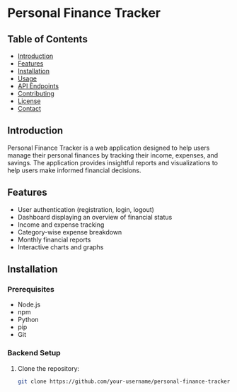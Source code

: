 # Personal Finance Tracker

## Table of Contents
- [Introduction](#introduction)
- [Features](#features)
- [Installation](#installation)
- [Usage](#usage)
- [API Endpoints](#api-endpoints)
- [Contributing](#contributing)
- [License](#license)
- [Contact](#contact)

## Introduction
Personal Finance Tracker is a web application designed to help users manage their personal finances by tracking their income, expenses, and savings. The application provides insightful reports and visualizations to help users make informed financial decisions.

## Features
- User authentication (registration, login, logout)
- Dashboard displaying an overview of financial status
- Income and expense tracking
- Category-wise expense breakdown
- Monthly financial reports
- Interactive charts and graphs

## Installation
### Prerequisites
- Node.js
- npm
- Python
- pip
- Git

### Backend Setup
1. Clone the repository:
   ```bash
   git clone https://github.com/your-username/personal-finance-tracker.git

